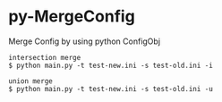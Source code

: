 # py-MergeConfig
Merge Config by using python ConfigObj

```
intersection merge
$ python main.py -t test-new.ini -s test-old.ini -i
```
```
union merge
$ python main.py -t test-new.ini -s test-old.ini -u
```
